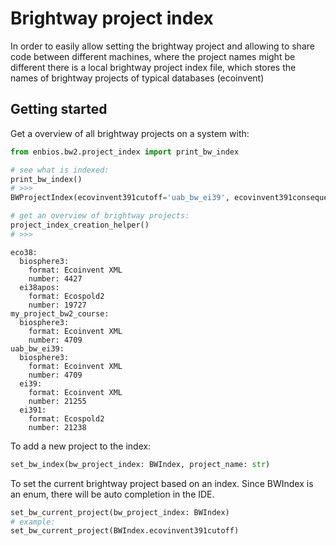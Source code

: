 # Brightway project index

In order to easily allow setting the brightway project and allowing to share code between different machines, where the
project names might be different there is a local brightway project index file, which stores the names of brightway
projects of typical databases (ecoinvent)

## Getting started

Get a overview of all brightway projects on a system with:

```python
from enbios.bw2.project_index import print_bw_index

# see what is indexed:
print_bw_index()
# >>>
BWProjectIndex(ecovinvent391cutoff='uab_bw_ei39', ecovinvent391consequential=None, ecovinvent391apos=None)

# get an overview of brightway projects:
project_index_creation_helper()
# >>>
```

```
eco38:
  biosphere3:
    format: Ecoinvent XML
    number: 4427
  ei38apos:
    format: Ecospold2
    number: 19727
my_project_bw2_course:
  biosphere3:
    format: Ecoinvent XML
    number: 4709
uab_bw_ei39:
  biosphere3:
    format: Ecoinvent XML
    number: 4709
  ei39:
    format: Ecoinvent XML
    number: 21255
  ei391:
    format: Ecospold2
    number: 21238
```

To add a new project to the index:

```python
set_bw_index(bw_project_index: BWIndex, project_name: str)
```

To set the current brightway project based on an index.
Since BWIndex is an enum, there will be auto completion in the IDE.

```python
set_bw_current_project(bw_project_index: BWIndex)
# example:
set_bw_current_project(BWIndex.ecovinvent391cutoff)
```